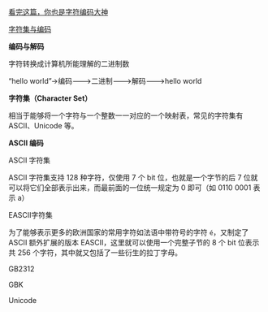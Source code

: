 [看完这篇，你也是字符编码大神](https://mp.weixin.qq.com/s/tgEhTvjKMYvrNqqKwco5lg)

[字符集与编码](https://xiaogd.net/%e5%ad%97%e7%ac%a6%e9%9b%86%e4%b8%8e%e7%bc%96%e7%a0%81%ef%bc%88%e4%b8%80%ef%bc%89-charset-vs-encoding/)

**编码与解码**

字符转换成计算机所能理解的二进制数

“hello world”->编码--->二进制--->解码--->hello world

**字符集（Character Set）**

相当于能够将一个字符与一个整数一一对应的一个映射表，常见的字符集有 ASCII、Unicode 等。

**ASCII 编码**

ASCII 字符集

ASCII 字符集支持 128 种字符，仅使用 7 个 bit 位，也就是一个字节的后 7 位就可以将它们全部表示出来，而最前面的一位统一规定为 0 即可（如 0110 0001 表示 a）

 EASCII字符集

为了能够表示更多的欧洲国家的常用字符如法语中带符号的字符 `é`，又制定了 ASCII 额外扩展的版本 EASCII，这里就可以使用一个完整子节的 8 个 bit 位表示共 256 个字符，其中就又包括了一些衍生的拉丁字母。

GB2312

GBK

Unicode

